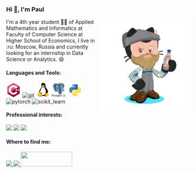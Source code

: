 <h3 align="Left">Hi 👋, I'm Paul</h3> <img src="https://github.com/paulyurlov/paulyurlov/blob/main/my-octocat-1633068557906.png" alt="giticon" align="right" width="250" height="250"/>
I'm a 4th year student 👨‍🎓 of Applied Mathematics and Informatics at Faculty of Computer Science at Higher School of Economics, I live in :ru: Moscow, Russia and currently looking for an internship in Data Science or Analytics. 😄
<h4 align="left">Languages and Tools:</h4>
<p align="left"> <img src="https://raw.githubusercontent.com/devicons/devicon/master/icons/cplusplus/cplusplus-original.svg" alt="cplusplus" width="40" height="40"/>  <img src="https://www.vectorlogo.zone/logos/git-scm/git-scm-icon.svg" alt="git" width="40" height="40"/>  <img src="https://raw.githubusercontent.com/devicons/devicon/master/icons/linux/linux-original.svg" alt="linux" width="40" height="40"/>  <img src="https://raw.githubusercontent.com/devicons/devicon/master/icons/postgresql/postgresql-original-wordmark.svg" alt="postgresql" width="40" height="40"/>  <img src="https://raw.githubusercontent.com/devicons/devicon/master/icons/python/python-original.svg" alt="python" width="40" height="40"/> <img src="https://www.vectorlogo.zone/logos/pytorch/pytorch-icon.svg" alt="pytorch" width="40" height="40"/> <img src="https://upload.wikimedia.org/wikipedia/commons/0/05/Scikit_learn_logo_small.svg" alt="scikit_learn" width="40" height="40"/> </p>
<h4 align="left">Professional interests:</h4>

![](https://img.shields.io/badge/-Data%20Science-brightgreen)
![](https://img.shields.io/badge/-Anlytics-orange)
![](https://img.shields.io/badge/-Machine%20Learning-blue)

<h4 align="left">Where to find me:</h4>

<a href="https://t.me/paulyurlov" target="_blank"> <img src="https://img.shields.io/badge/Telegram-2CA5E0?style=for-the-badge&logo=telegram&logoColor=white" /> </a>
<a href="https://www.linkedin.com/in/paulyurlov" target="_blank"> <img src="https://img.shields.io/badge/LinkedIn-0077B5?style=for-the-badge&logo=linkedin&logoColor=white" /> </a>
<a href="https://t.me/paulyurlov" target="_blank"> <img src="https://img.shields.io/badge/logo=data%3Aimage%2Fpng%3Bbase64%2CiVBORw0KGgoAAAANSUhEUgAAAEIAAAAZCAYAAACFHfjcAAAGs0lEQVR42u2YA3xcTRDAU7ux7eRydu5S27Zt25fUZuy6QY0carfX1LZtuzv7Ze%2F3vpd3%2BPwV%2B%2FttMG9nd%2Bf%2FZmdmn1W5uJwDFbNP3uENnLLA6jtt9j5BIWADdLeI6vX%2B1CTKzBN3ZJp7X3mqpIzvFYRDsEAMNkD3qtGs3S8Qv0D8AvELxL8Kwqtum25hQ2cnQPer26pTnrigR4W6jVgjo5cIozWHOdFqvWBWls6vdb8RVjY2NkxrWHt6%2Bgf3i5orXLh5Px4%2FZ812%2F3aDxjpzhXIyf2nvwFCaWnGfJt3782dkaLDOoi0HQ4fOSbAO4YjYvVUzQcerVov2FoAo7Fa1cWu2KjmLF6PR86I1em5USrZHtSZtwRazIPxa9R8pz5tckLD9hI2rr3dpZ2cn8cLN%2B0DG1KXL9NesPQP8qfO4lavVUL7x6mum8RHq2x%2FJ347yyrWITgl7D3dp8s6TTDrynDuflNp7X%2BDvoBHzUk2CKFvWToLgG9uvODrnQCknJ2ejIPzbDx5HBgtiNXqYkLwlScqu0yCXxGoOwzifpt0HcqPS1xqgzcrQknnK%2BAYHEwjwXIgWZo1YkMqdtHQDkr8COQOIAuAxRB6eceIOe1T0Uva4%2BBXS5UeuEbkFIIoJFuUcJHLh7NXb3Oq07uJes2VH9vjEDJn6LoYpjtEcQmOL5AMR3HlkFDFKEpNzkO7upb0CWB7l6zSmuz9sFm9cc%2FcLocwZE4tl0D1rG44WbiUdHFxho3QQTtJKNYgMgIGDUN08qOuYyZaA8GzYqReRhfSbMp%2B%2BX%2F%2BWfYcadOq262YAwVclZ7J6jJ1CHvLQ2bSytbW2Mt%2BKWjt7%2BwYigETXiSMNB8qK9ZdfYOrz1%2B9mUvRCVSAdBGfkwjQMVH3nUwk3N08GtYKVNoM3mQYhidfl4nmyzzwA72CYp5Bsmf4q8RYDiPKbrr6SEwjz8MaLGrPcJpDFD%2B4zZb4kcccJ5Zab7%2Blnz1WgKA%2FHwvDmuoyIZJrHW1m5Fh2EKE53BBuQvv%2BCsfWrbLr83AyI4sqcWx%2FwPJuuvQlfcuACU1dsuv4Gx6q15x4bQFC7HClDdGbaRECnEZHobX3Op6O%2B%2B5kKopRfCIf871y7bVdLQXCTdp%2BB%2F0OnZWj%2FNAg7u7IKLfxvWa%2B67f7X34GQzsnSyTffeIcNW3X8NjrHbtQNuFdq2ByeEZcL7DZ2mouiah04Gs6VG7aigrBH6ZD8D6nSYo9I2HYMr5%2B%2B9%2Bxf8IjCig1XXuJ5lh25HtKm%2F0hTPahJ1z4GEIJZ2VshYvs17tKbHBExBEvK%2BYI4giGgs0%2BHZFeuXhMqCNBT5GUM4Rx0Bhmah7Ja7XwxYmzsMmzAllsf6WuQrFJp05UX5mKEENU28L8CvVgIzH%2BqoAobNjuRTMweuTCdyIWT09ZgOUppOOVQjWrcrR8VBJ5nbPwKkjq9UVFDHV%2BmTBl7yPF0EK6oWCMyKILg7VIhhHQerrIka0D9YvB0lLZLl3ZxpJleBNaC%2BU0VVMVEi3IOkIl8m%2Fccgo1FaYbI%2BPM27glo3nMQPONOWrKeHiNgvK1%2FKFuBgxaG8UUwJ3trYO%2FJ88BA8CojdURB6tqyJYcuBw2YGs0aMT9Zkr73%2FB%2BoIwpwJiSuInL5ukvPw5C3BXUbOyVk4Mw4xcrcG9juSIDNUEeQBm4pyzh5Ny%2BVfXZBbgz02JOXbjQXfAgIaC4V6jcLp2UW0hUagMdcWYpT955jrCxRnQK1ijkQxIwwVMDJTexVnLjjeClHRxcr%2F%2B7jpvsOmp3gge4V%2Bb78sMRSeAY9qOu4qcSl%2FNEdQDB%2F3a6IjOO3ZAnbj4X0nbLArUqDFmQsvcy2C2CFhQ6aEStP231GiXTEKMeH9p08j9W4Uw8GEKSVgjKfP3%2FDblhHjtIpG71hN1nl6vRgCfUGWRv2nN8OkQw8Cqd72HPa3rNcVWqWBxxX8Ib%2Furkg4w1FmLhCNUv1Kmz8DQR7%2BPwUq%2B%2BrMVP3b9VnGAFh7eXlZ4kOZAB5Xh0Dd53vhoB74%2B4DxUk7TxZHt1eqHO4jcFvFUX3JwUvUZ7a%2BbK50ee4Np%2Fx3mgJw5kkmwsfge2iOXGU5QwGGbpuhKC27N%2Bk5KKT%2FlEWKtReekGfe9dp1oV6sJEsPXSbGwvcIHxQr%2FDoOV4lidXqig%2BoELYD5bjzCp1m3AaRaZSjLv7D6qGYzfXFSLjt0OUJ3%2Fyt0Ja1cFsVq9DjSf2%2BtrId%2FQFDvyFkCVEBFrMy9LojOOcQaNCveiS1RmFAr5d2ocx%2FkEWoZyhjwHQS%2Be7jXbN6BXAj%2FzvYNbzQO85GkSewAAAAASUVORK5CYII%3D" width="140" height="40"/> </a>
